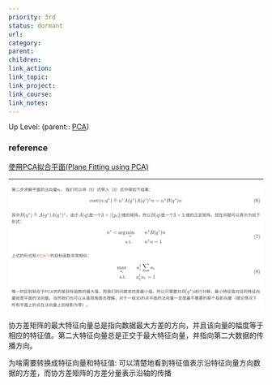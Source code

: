 ```yaml
---
priority: 3rd
status: dormant
url: 
category: 
parent: 
children: 
link_action: 
link_topic: 
link_project: 
link_course: 
link_notes: 
---
```

Up Level: (parent:: [PCA](PCA.md))

### reference

[使用PCA拟合平面(Plane Fitting using PCA)](https://blog.csdn.net/xiaocainiaodeboke/article/details/77150884)

---

![](PCA%20&%20Normal%20Vector/Untitled.png)

协方差矩阵的最大特征向量总是指向数据最大方差的方向，并且该向量的幅度等于相应的特征值。第二大特征向量总是正交于最大特征向量，并指向第二大数据的传播方向。

为啥需要转换成特征向量和特征值: 可以清楚地看到特征值表示沿特征向量方向数据的方差，而协方差矩阵的方差分量表示沿轴的传播